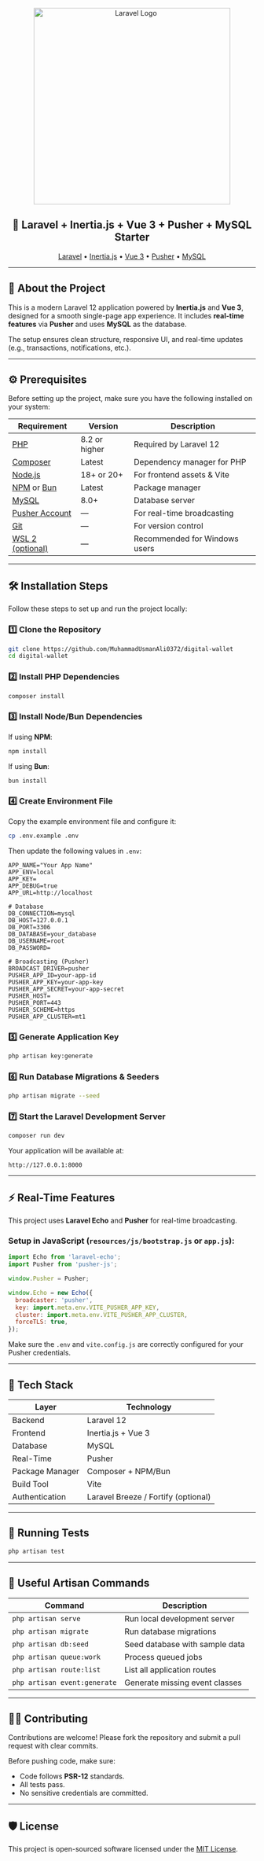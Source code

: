 <p align="center">
  <a href="https://laravel.com" target="_blank">
    <img src="https://raw.githubusercontent.com/laravel/art/master/logo-lockup/5%20SVG/2%20CMYK/1%20Full%20Color/laravel-logolockup-cmyk-red.svg" width="400" alt="Laravel Logo">
  </a>
</p>

<h2 align="center">🚀 Laravel + Inertia.js + Vue 3 + Pusher + MySQL Starter</h2>

<p align="center">
  <a href="https://laravel.com">Laravel</a> •
  <a href="https://inertiajs.com">Inertia.js</a> •
  <a href="https://vuejs.org">Vue 3</a> •
  <a href="https://pusher.com">Pusher</a> •
  <a href="https://www.mysql.com">MySQL</a>
</p>

---

## 🧩 About the Project

This is a modern Laravel 12 application powered by **Inertia.js** and **Vue 3**, designed for a smooth single-page app experience.
It includes **real-time features** via **Pusher** and uses **MySQL** as the database.

The setup ensures clean structure, responsive UI, and real-time updates (e.g., transactions, notifications, etc.).

---

## ⚙️ Prerequisites

Before setting up the project, make sure you have the following installed on your system:

| Requirement | Version | Description |
|--------------|----------|-------------|
| [PHP](https://www.php.net/downloads.php) | 8.2 or higher | Required by Laravel 12 |
| [Composer](https://getcomposer.org/) | Latest | Dependency manager for PHP |
| [Node.js](https://nodejs.org/) | 18+ or 20+ | For frontend assets & Vite |
| [NPM](https://www.npmjs.com/) or [Bun](https://bun.sh) | Latest | Package manager |
| [MySQL](https://www.mysql.com/) | 8.0+ | Database server |
| [Pusher Account](https://pusher.com) | — | For real-time broadcasting |
| [Git](https://git-scm.com/) | — | For version control |
| [WSL 2 (optional)](https://learn.microsoft.com/en-us/windows/wsl/) | — | Recommended for Windows users |

---

## 🛠️ Installation Steps

Follow these steps to set up and run the project locally:

### 1️⃣ Clone the Repository
```bash
git clone https://github.com/MuhammadUsmanAli0372/digital-wallet
cd digital-wallet
```

### 2️⃣ Install PHP Dependencies
```bash
composer install
```

### 3️⃣ Install Node/Bun Dependencies
If using **NPM**:
```bash
npm install
```
If using **Bun**:
```bash
bun install
```

### 4️⃣ Create Environment File
Copy the example environment file and configure it:
```bash
cp .env.example .env
```

Then update the following values in `.env`:

```dotenv
APP_NAME="Your App Name"
APP_ENV=local
APP_KEY=
APP_DEBUG=true
APP_URL=http://localhost

# Database
DB_CONNECTION=mysql
DB_HOST=127.0.0.1
DB_PORT=3306
DB_DATABASE=your_database
DB_USERNAME=root
DB_PASSWORD=

# Broadcasting (Pusher)
BROADCAST_DRIVER=pusher
PUSHER_APP_ID=your-app-id
PUSHER_APP_KEY=your-app-key
PUSHER_APP_SECRET=your-app-secret
PUSHER_HOST=
PUSHER_PORT=443
PUSHER_SCHEME=https
PUSHER_APP_CLUSTER=mt1
```

### 5️⃣ Generate Application Key
```bash
php artisan key:generate
```

### 6️⃣ Run Database Migrations & Seeders
```bash
php artisan migrate --seed
```

### 7️⃣ Start the Laravel Development Server
```bash
composer run dev
```

Your application will be available at:
```
http://127.0.0.1:8000
```

---

## ⚡ Real-Time Features

This project uses **Laravel Echo** and **Pusher** for real-time broadcasting.

### Setup in JavaScript (`resources/js/bootstrap.js` or `app.js`):
```js
import Echo from 'laravel-echo';
import Pusher from 'pusher-js';

window.Pusher = Pusher;

window.Echo = new Echo({
  broadcaster: 'pusher',
  key: import.meta.env.VITE_PUSHER_APP_KEY,
  cluster: import.meta.env.VITE_PUSHER_APP_CLUSTER,
  forceTLS: true,
});
```

Make sure the `.env` and `vite.config.js` are correctly configured for your Pusher credentials.

---

## 🧱 Tech Stack

| Layer | Technology |
|-------|-------------|
| Backend | Laravel 12 |
| Frontend | Inertia.js + Vue 3 |
| Database | MySQL |
| Real-Time | Pusher |
| Package Manager | Composer + NPM/Bun |
| Build Tool | Vite |
| Authentication | Laravel Breeze / Fortify (optional) |

---

## 🧪 Running Tests

```bash
php artisan test
```

---

## 🧰 Useful Artisan Commands

| Command | Description |
|----------|-------------|
| `php artisan serve` | Run local development server |
| `php artisan migrate` | Run database migrations |
| `php artisan db:seed` | Seed database with sample data |
| `php artisan queue:work` | Process queued jobs |
| `php artisan route:list` | List all application routes |
| `php artisan event:generate` | Generate missing event classes |

---

## 🧑‍💻 Contributing

Contributions are welcome!
Please fork the repository and submit a pull request with clear commits.

Before pushing code, make sure:
- Code follows **PSR-12** standards.
- All tests pass.
- No sensitive credentials are committed.

---

## 🛡️ License

This project is open-sourced software licensed under the [MIT License](https://opensource.org/licenses/MIT).
